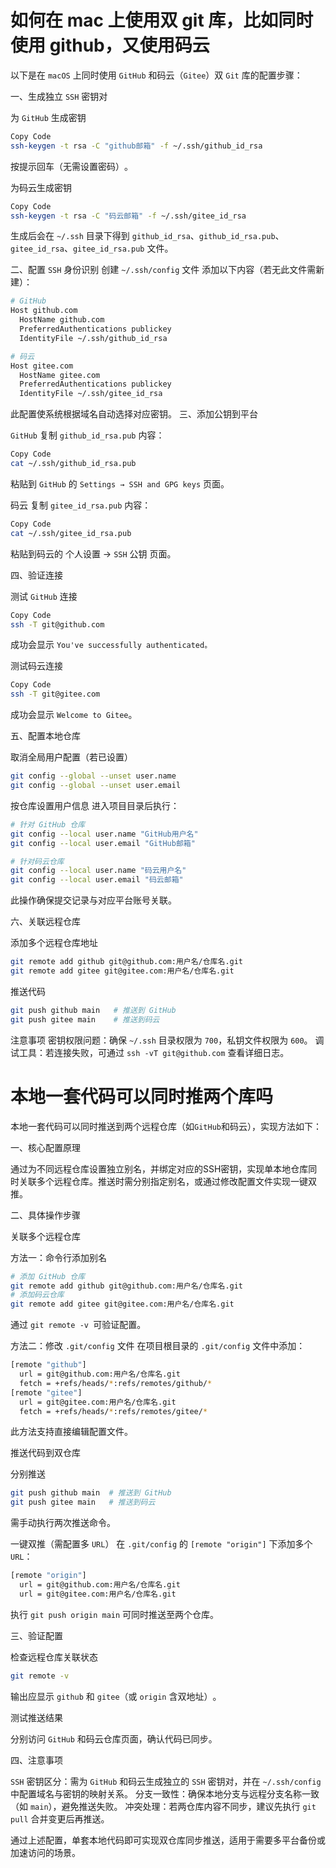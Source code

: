 
# 如何在 mac 上使用双 git 库，比如同时使用 github，又使用码云

以下是在 `macOS` 上同时使用 `GitHub` 和码云（`Gitee`）双 `Git` 库的配置步骤：

一、生成独立 `SSH` 密钥对

为 `GitHub` 生成密钥‌

```sh
Copy Code
ssh-keygen -t rsa -C "github邮箱" -f ~/.ssh/github_id_rsa
```


按提示回车（无需设置密码）‌。

为码云生成密钥‌

```sh
Copy Code
ssh-keygen -t rsa -C "码云邮箱" -f ~/.ssh/gitee_id_rsa
```


生成后会在 `~/.ssh` 目录下得到 `github_id_rsa`、`github_id_rsa.pub`、`gitee_id_rsa`、`gitee_id_rsa.pub` 文件‌。

二、配置 `SSH` 身份识别
创建 `~/.ssh/config` 文件‌
添加以下内容（若无此文件需新建）：

```sh
# GitHub
Host github.com
  HostName github.com
  PreferredAuthentications publickey
  IdentityFile ~/.ssh/github_id_rsa

# 码云
Host gitee.com
  HostName gitee.com
  PreferredAuthentications publickey
  IdentityFile ~/.ssh/gitee_id_rsa
```

此配置使系统根据域名自动选择对应密钥‌。
三、添加公钥到平台

`GitHub‌`
复制 `github_id_rsa.pub` 内容：


```sh
Copy Code
cat ~/.ssh/github_id_rsa.pub
```


粘贴到 `GitHub` 的 `‌Settings → SSH and GPG keys`‌ 页面‌。

码云‌
复制 `gitee_id_rsa.pub` 内容：


```sh
Copy Code
cat ~/.ssh/gitee_id_rsa.pub
```


粘贴到码云的 ‌个人设置 → `SSH` 公钥‌ 页面‌。

四、验证连接

测试 `GitHub` 连接‌


```sh
Copy Code
ssh -T git@github.com
```

成功会显示 `You've successfully authenticated‌。`

测试码云连接‌


```sh
Copy Code
ssh -T git@gitee.com
```


成功会显示 `Welcome to Gitee‌`。

五、配置本地仓库

取消全局用户配置（若已设置）‌


```sh
git config --global --unset user.name
git config --global --unset user.email
```

按仓库设置用户信息‌
进入项目目录后执行：


```sh
# 针对 GitHub 仓库
git config --local user.name "GitHub用户名"
git config --local user.email "GitHub邮箱"

# 针对码云仓库
git config --local user.name "码云用户名"
git config --local user.email "码云邮箱"
```


此操作确保提交记录与对应平台账号关联‌。

六、关联远程仓库

添加多个远程仓库地址‌


```sh
git remote add github git@github.com:用户名/仓库名.git
git remote add gitee git@gitee.com:用户名/仓库名.git
```


推送代码‌


```sh
git push github main   # 推送到 GitHub
git push gitee main    # 推送到码云
```

注意事项
密钥权限问题‌：确保 `~/.ssh` 目录权限为 `700`，私钥文件权限为 `600`‌。
调试工具‌：若连接失败，可通过 `ssh -vT git@github.com` 查看详细日志‌。



# 本地一套代码可以同时推两个库吗

本地一套代码可以同时推送到两个远程仓库（如`GitHub`和码云），实现方法如下：

一、核心配置原理

通过为不同远程仓库设置独立别名，并绑定对应的SSH密钥，实现‌单本地仓库同时关联多个远程仓库‌。推送时需分别指定别名，或通过修改配置文件实现一键双推‌。

二、具体操作步骤

关联多个远程仓库‌

方法一：命令行添加别名‌


```sh
# 添加 GitHub 仓库
git remote add github git@github.com:用户名/仓库名.git
# 添加码云仓库
git remote add gitee git@gitee.com:用户名/仓库名.git
```


通过 `git remote -v `可验证配置‌。

方法二：修改 `.git/config` 文件‌
在项目根目录的 `.git/config` 文件中添加：


```sh
[remote "github"]
  url = git@github.com:用户名/仓库名.git
  fetch = +refs/heads/*:refs/remotes/github/*
[remote "gitee"]
  url = git@gitee.com:用户名/仓库名.git
  fetch = +refs/heads/*:refs/remotes/gitee/*
```


此方法支持直接编辑配置文件‌。

推送代码到双仓库‌

分别推送‌


```sh
git push github main  # 推送到 GitHub
git push gitee main   # 推送到码云
```


需手动执行两次推送命令‌。

一键双推（需配置多 `URL`）‌
在 `.git/config` 的 `[remote "origin"]` 下添加多个 `URL`：


```sh
[remote "origin"]
  url = git@github.com:用户名/仓库名.git
  url = git@gitee.com:用户名/仓库名.git
```

执行 `git push origin main` 可同时推送至两个仓库‌。

三、验证配置

检查远程仓库关联状态‌


```sh
git remote -v
```

输出应显示 `github` 和 `gitee`（或 `origin` 含双地址）‌。

测试推送结果‌

分别访问 `GitHub` 和码云仓库页面，确认代码已同步‌。

四、注意事项

`SSH` 密钥区分‌：需为 `GitHub` 和码云生成独立的 `SSH` 密钥对，并在 `~/.ssh/config` 中配置域名与密钥的映射关系‌。
分支一致性‌：确保本地分支与远程分支名称一致（如 `main`），避免推送失败‌。
冲突处理‌：若两仓库内容不同步，建议先执行 `git pull` 合并变更后再推送‌。

通过上述配置，单套本地代码即可实现双仓库同步推送，适用于需要多平台备份或加速访问的场景‌。